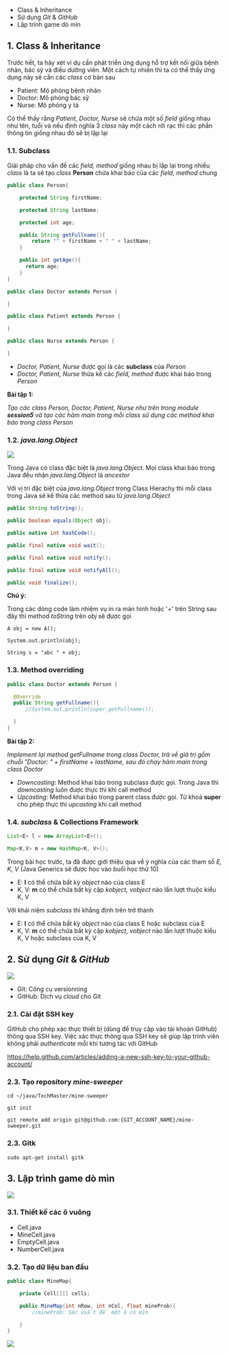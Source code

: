 * Class & Inheritance
* Sử dụng *Git* & *GitHub*
* Lập trình game dò mìn

## 1. Class & Inheritance

Trước hết, ta hãy xét ví dụ cần phát triển ứng dụng hỗ trợ kết nối giữa bệnh nhân, bác sỹ và điều dưỡng viên. Một cách tự nhiên thì ta có thể thấy ứng dụng này sẽ cần các *class* cơ bản sau

* Patient: Mô phỏng bệnh nhân
* Doctor: Mô phỏng bác sỹ
* Nurse: Mô phỏng y tá

Có thể thấy rằng *Patient, Doctor, Nurse* sẽ chứa một số *field* giống nhau như tên, tuổi và nếu định nghĩa 3 *class* này một cách rời rạc thì các phần thông tin giống nhau đó sẽ bị lặp lại

### 1.1. Subclass

Giải pháp cho vấn đề các *field, method* giống nhau bị lặp lại trong nhiều *class* là ta sẽ tạo *class* **Person** chứa khai báo của các *field, method* chung

```java
public class Person{

    protected String firstName;

    protected String lastName;

    protected int age;

    public String getFullname(){
        return "" + firstName + " " + lastName;
    }

    public int getAge(){
      return age;
    }
}
```

```java
public class Doctor extends Person {

}

public class Patient extends Person {

}

public class Nurse extends Person {

}
```

* *Doctor, Patient, Nurse* được gọi là các **subclass** của *Person*
* *Doctor, Patient, Nurse* thừa kế các *field, method* được khai báo trong *Person*


__Bài tập 1:__

*Tạo các class Person, Doctor, Patient, Nurse như trên trong module **session5** và tạo các hàm main trong mỗi class sử dụng các method khai báo trong class Person*

### 1.2. *java.lang.Object*

![](./materials/java_lang_object.png)

Trong Java có class đặc biệt là *java.lang.Object*. Mọi class khai báo trong Java đều nhận *java.lang.Object* là *ancestor*

Với vị trí đặc biệt của *java.lang.Object* trong Class Hierachy thì mỗi class trong Java sẽ kế thừa các method sau từ *java.lang.Object*

```java
public String toString();

public boolean equals(Object obj);

public native int hashCode();

public final native void wait();

public final native void notify();

public final native void notifyAll();

public void finalize();
```

__Chú ý:__

Trong các dòng code làm nhiệm vụ in ra màn hình hoặc '+' trên String sau đây thì method *toString* trên *obj* sẽ được gọi

```
A obj = new A();

System.out.println(obj);

String s = "abc " + obj;
```

### 1.3. Method overriding

```java
public class Doctor extends Person {

  @Override
  public String getFullname(){
      //System.out.println(super.getFullname());

  }
}
```

__Bài tập 2:__

*Implement lại method getFullname trong class Doctor, trả về giá trị gồm chuỗi "Doctor: " + firstName + lastName, sau đó chạy hàm main trong class Doctor*


* *Downcasting*: Method khai báo trong subclass được gọi. Trong Java thì *downcasting* luôn được thực thi khi call method
* *Upcasting*: Method khai báo trong parent class được gọi. Từ khoá **super** cho phép thực thi *upcasting* khi call method


### 1.4. *subclass* & Collections Framework


```java
List<E> l = new ArrayList<E>();

Map<K,V> m = new HashMap<K, V>();
```

Trong bài học trước, ta đã được giới thiệu qua về ý nghĩa của các tham số *E, K, V* (Java Generics sẽ được học vào buổi học thứ 10)

* E: **l** có thể chứa bất kỳ *object* nào của class E
* K, V: **m** có thể chứa bất kỳ cặp *kobject, vobject* nào lần lượt thuộc kiểu K, V

Với khái niệm *subclass* thì khẳng định trên trở thành

* E: **l** có thể chứa bất kỳ *object* nào của class E hoặc subclass của E
* K, V: **m** có thể chứa bất kỳ cặp *kobject, vobject* nào lần lượt thuộc kiểu K, V hoặc subclass của K, V


## 2. Sử dụng *Git* & *GitHub*

![](./materials/git_github.png)

* Git: Công cụ versionning
* GitHub: Dịch vụ *cloud* cho Git

### 2.1. Cài đặt SSH key

GitHub cho phép xác thực thiết bị (dùng để truy cập vào tài khoản GitHub) thông qua SSH key. Việc xác thực thông qua SSH key sẽ giúp lập trình viên không phải *authenticate* mỗi khi tương tác với GitHub

https://help.github.com/articles/adding-a-new-ssh-key-to-your-github-account/

### 2.3. Tạo repository *mine-sweeper*

```shell
cd ~/java/TechMaster/mine-sweeper

git init

git remote add origin git@github.com:{GIT_ACCOUNT_NAME}/mine-sweeper.git
```

### 2.3. Gitk

```shell
sudo apt-get install gitk
```

## 3. Lập trình game dò mìn

![](./materials/mine_sweeper_gameboard.png)

### 3.1. Thiết kế các ô vuông

* Cell.java
* MineCell.java
* EmptyCell.java
* NumberCell.java

### 3.2. Tạo dữ liệu ban đầu

```java
public class MineMap{

    private Cell[][] cells;

    public MineMap(int nRow, int nCol, float mineProb){
        //mineProb: Sác xuất để một ô có mìn

    }
}
```

![](./materials/mine_sweeper_minemap.png)

